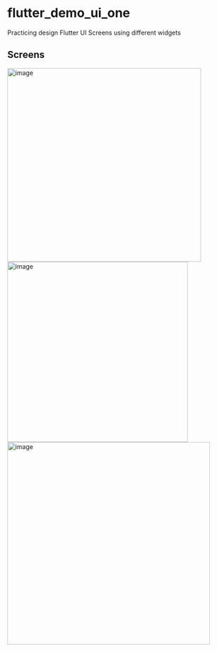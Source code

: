 # flutter_demo_ui_one

Practicing design Flutter UI Screens using different widgets

## Screens
<img width="438" alt="image" src="https://github.com/user-attachments/assets/fb34d9cd-c388-41a3-9187-43345fde1db1" />


<img width="408" alt="image" src="https://github.com/user-attachments/assets/a2249b21-e2f5-4363-876a-1b62261d79fc" />


<img width="458" alt="image" src="https://github.com/user-attachments/assets/7f9287e7-2308-40e0-9f36-8007d518dbdd" />






